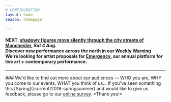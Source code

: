 ```yaml
---
# CONFIGURATION
layout: home
season: homepage

---
```

#### NEXT: [shadowy figures move silently through the city streets of Manchester](/current/2018-springsummer/hazardshadowgirl), *Sat 4 Aug*.<br>Discover new performance across the north in our <a href="http://wordofwarning.posthaven.com" target="_blank">Weekly Warning</a><br>We're looking for artist proposals for [Emergency](/hab/emergency), our annual platform for live art + contemporary performance.            
<hr>               
### We'd like to find out more about our audiences — WHO you are, WHY you come to our events, WHAT you think of us… If you've seen something this [Spring](/current/2018-springsummer) and would like to give us feedback, please go to our <a href="http://research.audiencesurveys.org/s.asp?k=152950990710" target="_blank">online survey</a>. *Thank you!*
